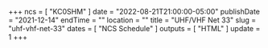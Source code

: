 +++
ncs = [ "KC0SHM" ]
date = "2022-08-21T21:00:00-05:00"
publishDate = "2021-12-14"
endTime = ""
location = ""
title = "UHF/VHF Net 33"
slug = "uhf-vhf-net-33"
dates = [ "NCS Schedule" ]
outputs = [ "HTML" ]
update = 1
+++

